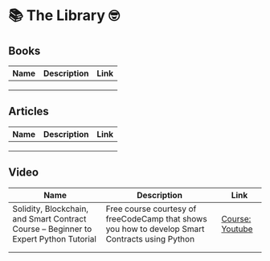 # 📚 The Library 🤓


## Books

| Name | Description | Link |
| --------------- | --------------- | --------------- |
|  |  |  |
|  |  |  |
|  |  |  |



## Articles

| Name | Description | Link |
| --------------- | --------------- | --------------- |
|  |  |  |
|  |  |  |
|  |  |  |

## Video

| Name | Description | Link |
| --------------- | --------------- | --------------- |
|  Solidity, Blockchain, and Smart Contract Course – Beginner to Expert Python Tutorial | Free course courtesy of freeCodeCamp that shows you how to develop Smart Contracts using Python |   [Course: Youtube](https://youtu.be/M576WGiDBdQ) |
|  |  |  |
|  |  |  |

